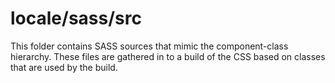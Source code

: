 # locale/sass/src

This folder contains SASS sources that mimic the component-class hierarchy. These files
are gathered in to a build of the CSS based on classes that are used by the build.
